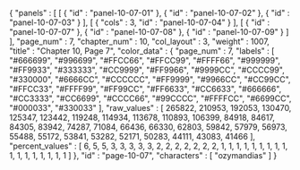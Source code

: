 {
  "panels" : [
    [
      {
        "id" : "panel-10-07-01"
      },
      {
        "id" : "panel-10-07-02"
      },
      {
        "id" : "panel-10-07-03"
      }
    ],
    [
      {
        "cols" : 3,
        "id" : "panel-10-07-04"
      }
    ],
    [
      {
        "id" : "panel-10-07-07"
      },
      {
        "id" : "panel-10-07-08"
      },
      {
        "id" : "panel-10-07-09"
      }
    ]
  ],
  "page_num" : 7,
  "chapter_num" : 10,
  "col_layout" : 3,
  "weight" : 1007,
  "title" : "Chapter 10, Page 7",
  "color_data" : {
    "page_num" : 7,
    "labels" : [
      "#666699",
      "#996699",
      "#FFCC66",
      "#FFCC99",
      "#FFFF66",
      "#999999",
      "#FF9933",
      "#333333",
      "#CC9999",
      "#FF9966",
      "#9999CC",
      "#CCCC99",
      "#330000",
      "#6666CC",
      "#CCCCCC",
      "#FF9999",
      "#9966CC",
      "#CC99CC",
      "#FFCC33",
      "#FFFF99",
      "#FF99CC",
      "#FF6633",
      "#CC6633",
      "#666666",
      "#CC3333",
      "#CC6699",
      "#CCCC66",
      "#99CCCC",
      "#FFFFCC",
      "#6699CC",
      "#000033",
      "#330033"
    ],
    "raw_values" : [
      265822,
      210953,
      192053,
      130470,
      125347,
      123442,
      119248,
      114934,
      113678,
      110893,
      106399,
      84918,
      84617,
      84305,
      83942,
      74287,
      71084,
      66436,
      66330,
      62803,
      59842,
      57979,
      56973,
      55488,
      55172,
      53841,
      53282,
      52171,
      50283,
      44111,
      43083,
      41466
    ],
    "percent_values" : [
      6,
      5,
      5,
      3,
      3,
      3,
      3,
      3,
      2,
      2,
      2,
      2,
      2,
      2,
      2,
      1,
      1,
      1,
      1,
      1,
      1,
      1,
      1,
      1,
      1,
      1,
      1,
      1,
      1,
      1,
      1,
      1
    ]
  },
  "id" : "page-10-07",
  "characters" : [
    "ozymandias"
  ]
}
